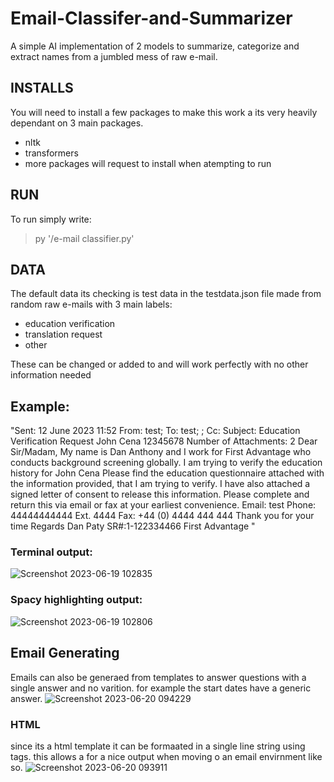 # Email-Classifer-and-Summarizer
A simple AI implementation of 2 models to summarize, categorize and extract names from a jumbled mess of raw e-mail.

## INSTALLS
You will need to install a few packages to make this work a its very heavily dependant on 3 main packages.
  - nltk
  - transformers
  - more packages will request to install when atempting to run


## RUN
To run simply write:
  > py '/e-mail classifier.py'


## DATA
The default data its checking is test data in the testdata.json file made from random raw e-mails with 3 main labels:
  - education verification
  - translation request
  - other

These can be changed or added to and will work perfectly with no other information needed

## Example:
  "Sent: 12 June 2023 11:52 From: test; To: test; ; Cc: Subject: Education Verification Request John Cena 12345678 Number of Attachments: 2 Dear Sir/Madam, My name is Dan Anthony and I work for First Advantage who conducts background screening globally. I am trying to verify the education history for John Cena Please find the education questionnaire attached with the information provided, that I am trying to verify. I have also attached a signed letter of consent to release this information. Please complete and return this via email or fax at your earliest convenience. Email: test Phone: 44444444444 Ext. 4444 Fax: +44 (0) 4444 444 444 Thank you for your time Regards Dan Paty SR#:1-122334466 First Advantage "

### Terminal output:
  ![Screenshot 2023-06-19 102835](https://github.com/WilliamWalshDowd/e-mail-Classifer-and-Summarizer/assets/99445178/0c2666d2-0e11-4162-81e6-17592236a618)

### Spacy highlighting output:
![Screenshot 2023-06-19 102806](https://github.com/WilliamWalshDowd/e-mail-Classifer-and-Summarizer/assets/99445178/ee549b57-af98-478c-bf08-cb7666a26287)

## Email Generating
Emails can also be generaed from templates to answer questions with a single answer and no varition. for example the start dates have a generic answer.
![Screenshot 2023-06-20 094229](https://github.com/WilliamWalshDowd/e-mail-Classifer-and-Summarizer/assets/99445178/72932464-5818-4dac-8adb-29c2902ed138)
### HTML
since its a html template it can be formaated in a single line string using tags. this allows a for a nice output when moving o an email envirnment like so.
![Screenshot 2023-06-20 093911](https://github.com/WilliamWalshDowd/e-mail-Classifer-and-Summarizer/assets/99445178/daa58790-28aa-487f-ae2d-7d170e65a005)

